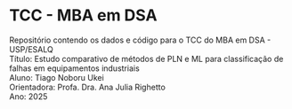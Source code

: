 # TCC - MBA em DSA
Repositório contendo os dados e código para o TCC do MBA em DSA - USP/ESALQ  
Título: Estudo comparativo de métodos de PLN e ML para classificação de falhas em equipamentos industriais  
Aluno: Tiago Noboru Ukei  
Orientadora: Profa. Dra. Ana Julia Righetto  
Ano: 2025  
